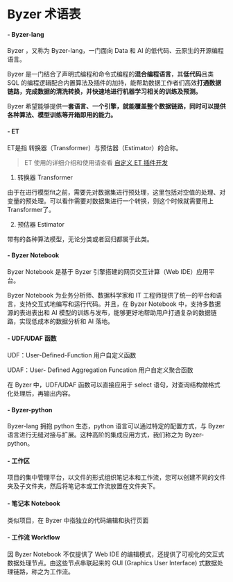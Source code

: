# Byzer 术语表

#### - Byzer-lang 

Byzer ，又称为 Byzer-lang，一门面向 Data 和 AI 的低代码、云原生的开源编程语言。

Byzer 是一门结合了声明式编程和命令式编程的**混合编程语言**，其**低代码**且类 SQL 的编程逻辑配合内置算法及插件的加持，能帮助数据工作者们高效**打通数据链路，完成数据的清洗转换，并快速地进行机器学习相关的训练及预测。**

Byzer 希望能够提供**一套语言、一个引擎，就能覆盖整个数据链路，同时可以提供各种算法、模型训练等开箱即用的能力。**

#### - ET 

ET是指 转换器（Transformer）与预估器（Estimator）的合称。

> ET 使用的详细介绍和使用请查看 [自定义 ET 插件开发](/byzer-lang/zh-cn/extension/dev/et_dev.md)

1) 转换器 Transformer

由于在进行模型fit之前，需要先对数据集进行预处理，这里包括对空值的处理、对变量的预处理。可以看作需要对数据集进行一个转换，则这个时候就需要用上 Transformer了。

2) 预估器 Estimator

带有的各种算法模型，无论分类或者回归都属于此类。

#### - Byzer Notebook 

Byzer Notebook 是基于 Byzer 引擎搭建的网页交互计算（Web IDE）应用平台。

Byzer Notebook 为业务分析师、数据科学家和 IT 工程师提供了统一的平台和语言，支持交互式地编写和运行代码。并且，在 Byzer Notebook 中，支持多数据源的表进表出和 AI 模型的训练与发布，能够更好地帮助用户打通复杂的数据链路，实现低成本的数据分析和 AI 落地。

#### - UDF/UDAF 函数

UDF：User-Defined-Function 用户自定义函数

UDAF：User- Defined Aggregation Funcation 用户自定义聚合函数 

在 Byzer 中，UDF/UDAF 函数可以直接应用于 select 语句，对查询结构做格式化处理后，再输出内容。

#### - Byzer-python

Byzer-lang 拥抱 python 生态，python 语言可以通过特定的配置方式，与 Byzer 语言进行无缝对接与扩展。这种高阶的集成应用方式，我们称之为 Byzer-python。

#### - 工作区
项目的集中管理平台，以文件的形式组织笔记本和工作流，您可以创建不同的文件夹及子文件夹，然后将笔记本或工作流放置在文件夹下。

#### - 笔记本 Notebook
类似项目，在 Byzer 中指独立的代码编辑和执行页面

#### - 工作流 Workflow 
因 Byzer Notebook 不仅提供了 Web IDE 的编辑模式，还提供了可视化的交互式数据处理节点。由这些节点串联起来的 GUI (Graphics User Interface) 式数据处理链路，称之为工作流。
